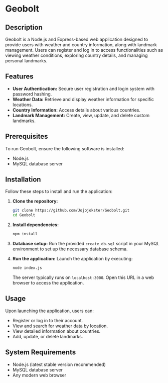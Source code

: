 # Geobolt

## Description

Geobolt is a Node.js and Express-based web application designed to provide users with weather and country information, along with landmark management. Users can register and log in to access functionalities such as viewing weather conditions, exploring country details, and managing personal landmarks.

## Features

* **User Authentication:** Secure user registration and login system with password hashing.
* **Weather Data:** Retrieve and display weather information for specific locations.
* **Country Information:** Access details about various countries.
* **Landmark Management:** Create, view, update, and delete custom landmarks.

## Prerequisites

To run Geobolt, ensure the following software is installed:

* Node.js
* MySQL database server

## Installation

Follow these steps to install and run the application:

1. **Clone the repository:**

   ```bash
   git clone https://github.com/Jojojokster/Geobolt.git
   cd Geobolt
   ```

2. **Install dependencies:**

   ```bash
   npm install
   ```

3. **Database setup:**
   Run the provided `create_db.sql` script in your MySQL environment to set up the necessary database schema.

4. **Run the application:**
   Launch the application by executing:

   ```bash
   node index.js
   ```

   The server typically runs on `localhost:3000`. Open this URL in a web browser to access the application.

## Usage

Upon launching the application, users can:

* Register or log in to their account.
* View and search for weather data by location.
* View detailed information about countries.
* Add, update, or delete landmarks.

## System Requirements

* Node.js (latest stable version recommended)
* MySQL database server
* Any modern web browser
